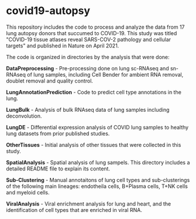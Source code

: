 # covid19-autopsy

This repository includes the code to process and analyze the data from 17 lung autopsy donors that succumed to COVID-19. This study was titled "COVID-19 tissue atlases reveal SARS-COV-2 pathology and cellular targets" and published in Nature on April 2021.

The code is organized in directories by the analysis that were done:

**DataPreprocessing** - Pre-processing done on lung sc-RNAseq and sn-RNAseq of lung samples, including Cell Bender for ambient RNA removal, doublet removal and quality control.

**LungAnnotationPrediction** - Code to predict cell type annotations in the lung.

**LungBulk** - Analysis of bulk RNAseq data of lung samples including deconvolution.

**LungDE** - Differential expression analysis of COVID lung samples to healthy lung datasets from prior published studies.

**OtherTissues** - Initial analysis of other tissues that were collected in this study.

**SpatialAnalysis** - Spatial analysis of lung sampels. This directory includes a detailed README file to explain its content.

**Sub-Clustering** - Manual annotaitons of lung cell types and sub-clusterings of the following main lineages: endotheila cells, B+Plasma cells, T+NK cells and myeloid cells.

**ViralAnalysis** - Viral enrichment analysis for lung and heart, and the identification of cell types that are enriched in viral RNA.
